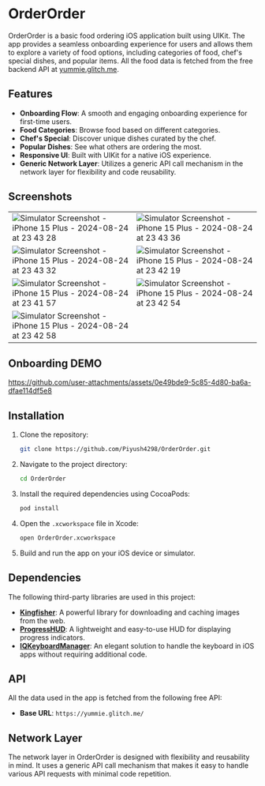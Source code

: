 # OrderOrder

OrderOrder is a basic food ordering iOS application built using UIKit. The app provides a seamless onboarding experience for users and allows them to explore a variety of food options, including categories of food, chef's special dishes, and popular items.
All the food data is fetched from the free backend API at [yummie.glitch.me](https://yummie.glitch.me/).

## Features

- **Onboarding Flow**: A smooth and engaging onboarding experience for first-time users.
- **Food Categories**: Browse food based on different categories.
- **Chef's Special**: Discover unique dishes curated by the chef.
- **Popular Dishes**: See what others are ordering the most.
- **Responsive UI**: Built with UIKit for a native iOS experience.
- **Generic Network Layer**: Utilizes a generic API call mechanism in the network layer for flexibility and code reusability.

## Screenshots

|  |  |
|-----------------|-----------------|
| ![Simulator Screenshot - iPhone 15 Plus - 2024-08-24 at 23 43 28](https://github.com/user-attachments/assets/45a7aeaa-b8df-49fd-a538-c9a2e48b6228) | ![Simulator Screenshot - iPhone 15 Plus - 2024-08-24 at 23 43 36](https://github.com/user-attachments/assets/21e92d2f-da73-45c0-8e06-be8354a273a5) |
| ![Simulator Screenshot - iPhone 15 Plus - 2024-08-24 at 23 43 32](https://github.com/user-attachments/assets/61303c47-5021-402b-924d-d995d0743cd4) | ![Simulator Screenshot - iPhone 15 Plus - 2024-08-24 at 23 42 19](https://github.com/user-attachments/assets/be15afce-7cf5-48a4-8eb1-dcb56886270c) |
| ![Simulator Screenshot - iPhone 15 Plus - 2024-08-24 at 23 41 57](https://github.com/user-attachments/assets/4138c3c4-6062-44b4-84d5-11ea27b8bcec) | ![Simulator Screenshot - iPhone 15 Plus - 2024-08-24 at 23 42 54](https://github.com/user-attachments/assets/2f0393ff-cd19-4122-8bb3-0c01a40153ac) |
|  ![Simulator Screenshot - iPhone 15 Plus - 2024-08-24 at 23 42 58](https://github.com/user-attachments/assets/8a7bda0d-ea20-4da2-b1ed-42dd121fc9f5) |

## Onboarding DEMO 

https://github.com/user-attachments/assets/0e49bde9-5c85-4d80-ba6a-dfae114df5e8


## Installation

1. Clone the repository:
    ```bash
    git clone https://github.com/Piyush4298/OrderOrder.git
    ```
2. Navigate to the project directory:
    ```bash
    cd OrderOrder
    ```
3. Install the required dependencies using CocoaPods:
    ```bash
    pod install
    ```
4. Open the `.xcworkspace` file in Xcode:
    ```bash
    open OrderOrder.xcworkspace
    ```
5. Build and run the app on your iOS device or simulator.

## Dependencies

The following third-party libraries are used in this project:

- **[Kingfisher](https://github.com/onevcat/Kingfisher)**: A powerful library for downloading and caching images from the web.
- **[ProgressHUD](https://github.com/relatedcode/ProgressHUD)**: A lightweight and easy-to-use HUD for displaying progress indicators.
- **[IQKeyboardManager](https://github.com/hackiftekhar/IQKeyboardManager)**: An elegant solution to handle the keyboard in iOS apps without requiring additional code.

## API

All the data used in the app is fetched from the following free API:

- **Base URL**: `https://yummie.glitch.me/`

## Network Layer

The network layer in OrderOrder is designed with flexibility and reusability in mind. It uses a generic API call mechanism that makes it easy to handle various API requests with minimal code repetition.
